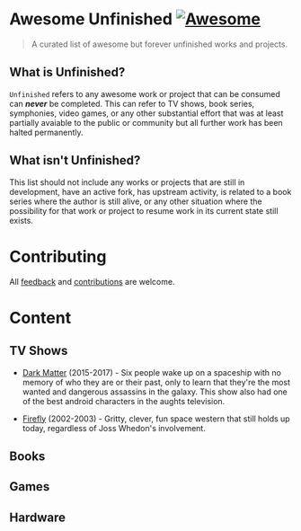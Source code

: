 # Awesome Unfinished [![Awesome](https://awesome.re/badge.svg)](https://awesome.re)

>A curated list of awesome but forever unfinished works and projects. 


## What is Unfinished?
`Unfinished` refers to any awesome work or project that can be consumed can _**never**_  be completed.   This can refer to TV shows, book series, symphonies, video games, or any other substantial effort that was at least partially avaiable to the public or community but all further work has been halted permanently.  

## What isn't Unfinished?
This list should not include any works or projects that are still in development, have an active fork, has upstream activity, is related to a book series where the author is still alive, or any other situation where the possibility for that work or project to resume work in its current state still exists.  


# Contributing
All [feedback](https://github.com/Zorziel/awesome-unfinished/issues) and [contributions](CONTRIBUTING.md) are welcome.  


# Content




## TV Shows

[SUBMITTED]: # (2022-01-30 - @Zorziel)
- [Dark Matter](https://www.imdb.com/title/tt4159076) (2015-2017) - Six people wake up on a spaceship with no memory of who they are or their past, only to learn that they're the most wanted and dangerous assassins in the galaxy. This show also had one of the best android characters in the aughts television. 

[SUBMITTED]: # (2022-01-30 - @Zorziel)
- [Firefly](https://www.imdb.com/title/tt0303461/) (2002-2003) - Gritty, clever, fun space western that still holds up today, regardless of Joss Whedon's involvement.  






<!-- Placeholders: 

Dark Matter
Firefly 

-->

## Books


## Games


## Hardware



